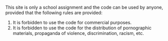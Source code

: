 This site is only a school assignment and the code can be used by anyone, provided that the following rules are provided: 
1. It is forbidden to use the code for commercial purposes.
2. It is forbidden to use the code for the distribution of pornographic materials, propaganda of violence, discrimination, racism, etc.
